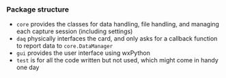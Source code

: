 ### Package structure

* `core` provides the classes for data handling, file handling, and managing each capture session (including settings)
* `daq` physically interfaces the card, and only asks for a callback function to report data to `core.DataManager`
* `gui` provides the user interface using wxPython
* `test` is for all the code written but not used, which might come in handy one day